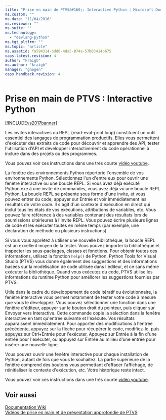 ```yaml
---
title: "Prise en main de PTVS&#160;: Interactive Python | Microsoft Docs"
ms.custom: ""
ms.date: "11/04/2016"
ms.reviewer: ""
ms.suite: ""
ms.technology: 
  - "devlang-python"
ms.tgt_pltfrm: ""
ms.topic: "article"
ms.assetid: fa594314-bdd0-4da5-874a-57b03414b675
caps.latest.revision: 4
author: "kraigb"
ms.author: "kraigb"
manager: "ghogen"
caps.handback.revision: 4
---
```

# Prise en main de PTVS&#160;: Interactive Python
[!INCLUDE[vs2017banner](../code-quality/includes/vs2017banner.md)]

Les invites interactives ou REPL \(read\-eval\-print loop\) constituent un outil essentiel des langages de programmation productifs.  Elles vous permettent d'exécuter des extraits de code pour découvrir et apprendre des API, tester l'utilisation d'API et développer interactivement du code opérationnel à inclure dans des projets ou des programmes.  
  
 Vous pouvez voir ces instructions dans une très courte [vidéo youtube](https://www.youtube.com/watch?v=yc2CROtTsC0&index=5&list=PLReL099Y5nRdLgGAdrb_YeTdEnd23s6Ff).  
  
 La fenêtre des environnements Python répertorie l'ensemble de vos environnements Python.  Sélectionnez l'un d'entre eux pour ouvrir une fenêtre interactive ou une boucle REPL.  Si vous avez déjà exécuté Python.exe à une invite de commandes, vous avez déjà vu une boucle REPL Python.  La boucle REPL se présente sous forme d'une invite, et vous pouvez entrer du code, appuyer sur Entrée et voir immédiatement les résultats de votre code.  Il s'agit d'un contexte d'exécution en direct qui inclut tous les états de vos exécutions, attributions de variables, etc.  Vous pouvez faire référence à des variables contenant des résultats lors de soumissions ultérieures à l'invite REPL.  Vous pouvez écrire plusieurs lignes de code et les exécuter toutes en même temps \(par exemple, une déclaration de méthode ou plusieurs instructions\).  
  
 Si vous vous apprêtez à utiliser une nouvelle bibliothèque, la boucle REPL est un excellent moyen de la tester.  Vous pouvez importer la bibliothèque et inspecter les sous\-packages, classes et fonctions.  Pour obtenir toutes ces informations, utilisez la fonction `help()` de Python.  Python Tools for Visual Studio \(PTVS\) vous donne également des suggestions et des informations basées sur la modélisation de code utilisée dans l'éditeur, et ce sans même exécuter la bibliothèque.  Quand vous exécutez du code, PTVS utilise les informations du runtime Python pour améliorer les suggestions fournies par PTVS.  
  
 Utile dans le cadre du développement de code itératif ou évolutionnaire, la fenêtre interactive vous permet notamment de tester votre code à mesure que vous le développez.  Vous pouvez sélectionner une fonction dans une fenêtre d'éditeur, appuyer sur le bouton droit du pointeur, puis cliquer sur Envoyer vers Interactive.  Cette commande copie la sélection dans la fenêtre interactive en tant qu'entrée suivante et l'exécute.  Vos résultats apparaissent immédiatement.  Pour apporter des modifications à l'entrée précédente, appuyez sur la flèche pour récupérer le code, modifiez\-le, puis appuyez sur Ctrl\+Entrée pour l'exécuter.  Appuyez sur Entrée à la fin d'une entrée pour l'exécuter, ou appuyez sur Entrée au milieu d'une entrée pour insérer une nouvelle ligne.  
  
 Vous pouvez ouvrir une fenêtre interactive pour chaque installation de Python, autant de fois que vous le souhaitez.  La partie supérieure de la fenêtre comprend des boutons vous permettant d'effacer l'affichage, de réinitialiser le contexte d'exécution, etc.  Votre historique reste intact.  
  
 Vous pouvez voir ces instructions dans une très courte [vidéo youtube](https://www.youtube.com/watch?v=yc2CROtTsC0&index=5&list=PLReL099Y5nRdLgGAdrb_YeTdEnd23s6Ff).  
  
## Voir aussi  
 [Documentation Wiki](https://github.com/Microsoft/PTVS/wiki/Interactive-REPL)   
 [Vidéos de prise en main et de présentation approfondie de PTVS](https://www.youtube.com/playlist?list=PLReL099Y5nRdLgGAdrb_YeTdEnd23s6Ff)